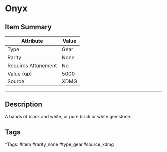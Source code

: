 # Onyx

## Item Summary

| Attribute            | Value                        |
|----------------------|------------------------------|
| Type                 | Gear |
| Rarity               | None             |
| Requires Attunement  | No                |
| Value (gp)           | 5000    |
| Source               | XDMG |

---

## Description

A bands of black and white, or pure black or white gemstone.

## Tags

^Tags: #item #rarity_none #type_gear #source_xdmg